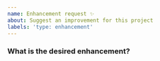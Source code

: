 ```yaml
---
name: Enhancement request ✨
about: Suggest an improvement for this project 
labels: 'type: enhancement'
---
```


<!-- ⚠️ If you do not respect this template, your issue will be closed -->
<!-- ⚠️ Make sure to browse the opened and closed issues to confirm this idea does not exist. -->
<!-- 😊 Thank you for helping make this project better! -->

### What is the desired enhancement?
